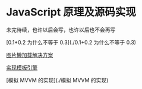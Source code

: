 # JavaScript 原理及源码实现



未完待续，也许以后会写，也许以后也不会再写

[0.1+0.2 为什么不等于 0.3](./0.1+0.2 为什么不等于 0.3)

[图片懒加载解决方案](./图片懒加载解决方案)

[实现模板引擎](./实现模板引擎)

[模拟 MVVM 的实现](./模拟 MVVM 的实现)
